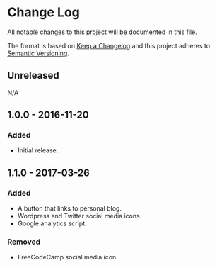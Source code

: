 # Change Log
All notable changes to this project will be documented in this file.

The format is based on [Keep a Changelog](http://keepachangelog.com/)
and this project adheres to [Semantic Versioning](http://semver.org/).

## Unreleased
N/A

## 1.0.0 - 2016-11-20
### Added
- Initial release.

## 1.1.0 - 2017-03-26
### Added
- A button that links to personal blog.
- Wordpress and Twitter social media icons.
- Google analytics script.

### Removed
- FreeCodeCamp social media icon.
